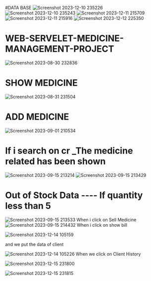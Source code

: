 #DATA BASE
![Screenshot 2023-12-10 235226](https://github.com/Narayan-Thakare/MediSync-Solutions-Servelet/assets/113063658/9de51d37-e417-40fd-9756-3303dd983fe4)
![Screenshot 2023-12-10 235243](https://github.com/Narayan-Thakare/MediSync-Solutions-Servelet/assets/113063658/819b7995-c1ec-46e8-87c8-98b6919ceec5)
![Screenshot 2023-12-11 215709](https://github.com/Narayan-Thakare/MediSync-Solutions-Servelet/assets/113063658/52fb259e-2910-4c3f-84cc-59f9c9b69a0e)
![Screenshot 2023-12-11 215916](https://github.com/Narayan-Thakare/MediSync-Solutions-Servelet/assets/113063658/60f26e6a-2de9-4bd1-9e0e-d98d5b63b150)
![Screenshot 2023-12-12 225350](https://github.com/Narayan-Thakare/MediSync-Solutions-Servelet/assets/113063658/4e804724-0e3e-4202-988d-40015ef67add)


# WEB-SERVELET-MEDICINE-MANAGEMENT-PROJECT
![Screenshot 2023-08-30 232836](https://github.com/Narayan-Thakare/WEB-SERVELET-MEDICINE-MANAGEMENT-PROJECT/assets/113063658/9640f91d-3fed-4ee8-a198-085909850d3b)
# SHOW MEDICINE
![Screenshot 2023-08-31 231504](https://github.com/Narayan-Thakare/WEB-SERVELET-MEDICINE-MANAGEMENT-PROJECT/assets/113063658/9ebcb350-8695-49ff-9bce-e24d0c09c914)
# ADD MEDICINE
![Screenshot 2023-09-01 210534](https://github.com/Narayan-Thakare/WEB-SERVELET-MEDICINE-MANAGEMENT-PROJECT/assets/113063658/6f75f749-f929-48fc-9c92-120b8d51efcc)
# If i search on cr _The medicine related has been shown 
![Screenshot 2023-09-15 213214](https://github.com/Narayan-Thakare/WEB-SERVELET-MEDICINE-MANAGEMENT-PROJECT/assets/113063658/c56ed61e-564a-492e-a94e-accfc9e2ade3)
![Screenshot 2023-09-15 213429](https://github.com/Narayan-Thakare/WEB-SERVELET-MEDICINE-MANAGEMENT-PROJECT/assets/113063658/5254ae86-d816-455c-ad11-940bf1b523c1)
# Out of Stock Data ---- If quantity less than 5
![Screenshot 2023-09-15 213533](https://github.com/Narayan-Thakare/WEB-SERVELET-MEDICINE-MANAGEMENT-PROJECT/assets/113063658/a15af4e2-8fae-48c6-b592-f15b99b6be53)
When i click on Sell Medicine
![Screenshot 2023-09-15 214432](https://github.com/Narayan-Thakare/WEB-SERVELET-MEDICINE-MANAGEMENT-PROJECT/assets/113063658/ad2d4fba-98d5-411b-9764-ff433ab9e047)
When i click on show bill

![Screenshot 2023-12-14 105159](https://github.com/Narayan-Thakare/MediSync-Solutions-Servelet/assets/113063658/bd3126fa-5e66-47a2-bddd-7df119b7fce3)

and we put the data of client 

![Screenshot 2023-12-14 105226](https://github.com/Narayan-Thakare/MediSync-Solutions-Servelet/assets/113063658/b94133d1-2454-4877-a905-b401afc305b0)
When we click on Client History

![Screenshot 2023-12-15 231800](https://github.com/Narayan-Thakare/MediSync-Solutions-Servelet/assets/113063658/a55c2cbc-fa24-4bfe-a1c3-09f282f7daca)

![Screenshot 2023-12-15 231815](https://github.com/Narayan-Thakare/MediSync-Solutions-Servelet/assets/113063658/6037833f-89af-408f-a421-290693bb6118)




